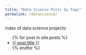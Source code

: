 ```yaml
---
title: "Data Science Posts by Tags"
permalink: /datascience/
---
```

index of data science projects:

<ul>
  {% for post in site.posts %}
    <li>
      <a href="{{ post.url }}">{{ post.title }}</a>
    </li>
  {% endfor %}
</ul>